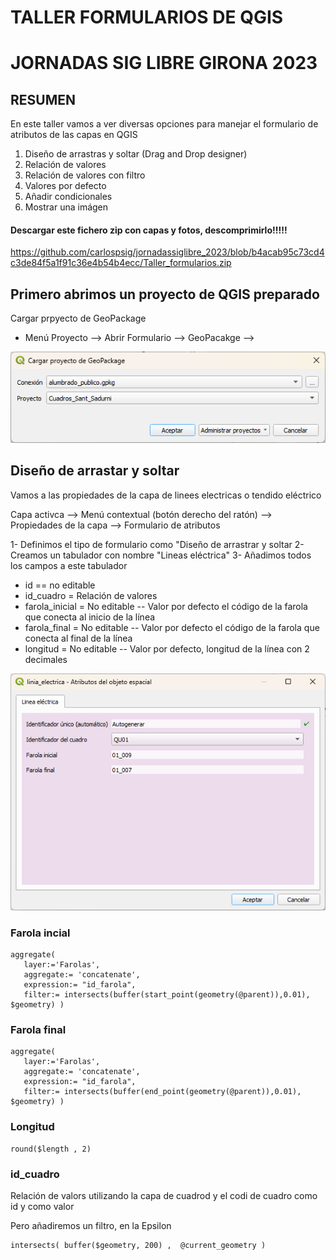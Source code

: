 
# TALLER FORMULARIOS DE QGIS  

# JORNADAS SIG LIBRE GIRONA 2023


## RESUMEN
En este taller vamos a ver diversas opciones para manejar el formulario de atributos de las capas en QGIS
1. Diseño de arrastras y soltar (Drag and Drop designer)
2. Relación de valores
3. Relación de valores con filtro
4. Valores por defecto
5. Añadir condicionales 
6. Mostrar una imágen


#### Descargar este fichero zip con capas y fotos, descomprimirlo!!!!!
https://github.com/carlospsig/jornadassiglibre_2023/blob/b4acab95c73cd4c3de84f5a1f91c36e4b54b4ecc/Taller_formularios.zip



## Primero abrimos un proyecto de QGIS preparado
Cargar prpyecto de GeoPackage
- Menú Proyecto --> Abrir Formulario --> GeoPacakge --> 

![Cargar proyecto QGIS de GeoPackage](./Imagenes/Cargar_proyecto_GPKG.png)


## Diseño de arrastar y soltar
Vamos a las propiedades de la capa de linees electricas o tendido eléctrico

Capa activca --> Menú contextual (botón derecho del ratón) --> Propiedades de la capa --> Formulario de atributos

1- Definimos el tipo de formulario como "Diseño de arrastrar y soltar
2- Creamos un tabulador con nombre "Lineas eléctrica"
3- Añadimos todos los campos a este tabulador
   - id == no editable
   - id_cuadro = Relación de valores
   - farola_inicial = No editable -- Valor por defecto el código de la farola que conecta al inicio de la línea
   - farola_final = No editable -- Valor por defecto el código de la farola que conecta al final de la línea
   - longitud = No editable -- Valor por defecto, longitud de la línea con 2 decimales


![Formulario capa línea eléctrica](./Imagenes/Formulario_linea_electrica.png)


### Farola incial
```
aggregate(
   layer:='Farolas', 
   aggregate:= 'concatenate', 
   expression:= "id_farola", 
   filter:= intersects(buffer(start_point(geometry(@parent)),0.01), $geometry) )
```

### Farola final
```
aggregate(
   layer:='Farolas', 
   aggregate:= 'concatenate', 
   expression:= "id_farola", 
   filter:= intersects(buffer(end_point(geometry(@parent)),0.01), $geometry) )
```

### Longitud
```
round($length , 2)
```

### id_cuadro
Relación de valors utilizando la capa de cuadrod y el codi de cuadro como id y como valor

Pero añadiremos un filtro, en la Epsilon
```
intersects( buffer($geometry, 200) ,  @current_geometry )
```



